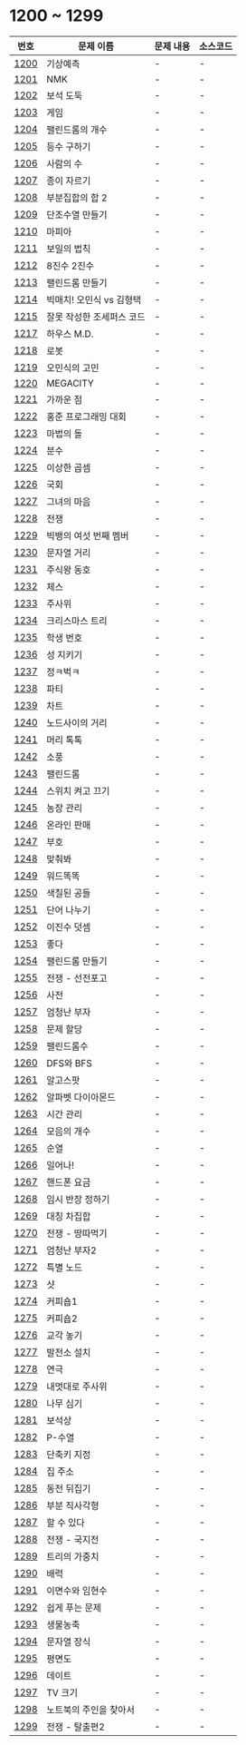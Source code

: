 # 1200 ~ 1299

번호 | 문제 이름 | 문제 내용 | 소스코드
--- | --- | --- | ---
[1200](https://www.acmicpc.net/problem/1200) | 기상예측 | - | -
[1201](https://www.acmicpc.net/problem/1201) | NMK | - | -
[1202](https://www.acmicpc.net/problem/1202) | 보석 도둑 | - | -
[1203](https://www.acmicpc.net/problem/1203) | 게임 | - | -
[1204](https://www.acmicpc.net/problem/1204) | 팰린드롬의 개수 | - | -
[1205](https://www.acmicpc.net/problem/1205) | 등수 구하기 | - | -
[1206](https://www.acmicpc.net/problem/1206) | 사람의 수 | - | -
[1207](https://www.acmicpc.net/problem/1207) | 종이 자르기 | - | -
[1208](https://www.acmicpc.net/problem/1208) | 부분집합의 합 2 | - | -
[1209](https://www.acmicpc.net/problem/1209) | 단조수열 만들기 | - | -
[1210](https://www.acmicpc.net/problem/1210) | 마피아 | - | -
[1211](https://www.acmicpc.net/problem/1211) | 보일의 법칙 | - | -
[1212](https://www.acmicpc.net/problem/1212) | 8진수 2진수 | - | -
[1213](https://www.acmicpc.net/problem/1213) | 팰린드롬 만들기 | - | -
[1214](https://www.acmicpc.net/problem/1214) | 빅매치! 오민식 vs 김형택 | - | -
[1215](https://www.acmicpc.net/problem/1215) | 잘못 작성한 조세퍼스 코드 | - | -
[1217](https://www.acmicpc.net/problem/1217) | 하우스 M.D. | - | -
[1218](https://www.acmicpc.net/problem/1218) | 로봇 | - | -
[1219](https://www.acmicpc.net/problem/1219) | 오민식의 고민 | - | -
[1220](https://www.acmicpc.net/problem/1220) | MEGACITY | - | -
[1221](https://www.acmicpc.net/problem/1221) | 가까운 점 | - | -
[1222](https://www.acmicpc.net/problem/1222) | 홍준 프로그래밍 대회 | - | -
[1223](https://www.acmicpc.net/problem/1223) | 마법의 돌 | - | -
[1224](https://www.acmicpc.net/problem/1224) | 분수 | - | -
[1225](https://www.acmicpc.net/problem/1225) | 이상한 곱셈 | - | -
[1226](https://www.acmicpc.net/problem/1226) | 국회 | - | -
[1227](https://www.acmicpc.net/problem/1227) | 그녀의 마음 | - | -
[1228](https://www.acmicpc.net/problem/1228) | 전쟁 | - | -
[1229](https://www.acmicpc.net/problem/1229) | 빅뱅의 여섯 번째 멤버 | - | -
[1230](https://www.acmicpc.net/problem/1230) | 문자열 거리 | - | -
[1231](https://www.acmicpc.net/problem/1231) | 주식왕 동호 | - | -
[1232](https://www.acmicpc.net/problem/1232) | 체스 | - | -
[1233](https://www.acmicpc.net/problem/1233) | 주사위 | - | -
[1234](https://www.acmicpc.net/problem/1234) | 크리스마스 트리 | - | -
[1235](https://www.acmicpc.net/problem/1235) | 학생 번호 | - | -
[1236](https://www.acmicpc.net/problem/1236) | 성 지키기 | - | -
[1237](https://www.acmicpc.net/problem/1237) | 정ㅋ벅ㅋ | - | -
[1238](https://www.acmicpc.net/problem/1238) | 파티 | - | -
[1239](https://www.acmicpc.net/problem/1239) | 차트 | - | -
[1240](https://www.acmicpc.net/problem/1240) | 노드사이의 거리 | - | -
[1241](https://www.acmicpc.net/problem/1241) | 머리 톡톡 | - | -
[1242](https://www.acmicpc.net/problem/1242) | 소풍 | - | -
[1243](https://www.acmicpc.net/problem/1243) | 팰린드롬 | - | -
[1244](https://www.acmicpc.net/problem/1244) | 스위치 켜고 끄기 | - | -
[1245](https://www.acmicpc.net/problem/1245) | 농장 관리 | - | -
[1246](https://www.acmicpc.net/problem/1246) | 온라인 판매 | - | -
[1247](https://www.acmicpc.net/problem/1247) | 부호 | - | -
[1248](https://www.acmicpc.net/problem/1248) | 맞춰봐 | - | -
[1249](https://www.acmicpc.net/problem/1249) | 워드똑똑 | - | -
[1250](https://www.acmicpc.net/problem/1250) | 색칠된 공들 | - | -
[1251](https://www.acmicpc.net/problem/1251) | 단어 나누기 | - | -
[1252](https://www.acmicpc.net/problem/1252) | 이진수 덧셈 | - | -
[1253](https://www.acmicpc.net/problem/1253) | 좋다 | - | -
[1254](https://www.acmicpc.net/problem/1254) | 팰린드롬 만들기 | - | -
[1255](https://www.acmicpc.net/problem/1255) | 전쟁 - 선전포고 | - | -
[1256](https://www.acmicpc.net/problem/1256) | 사전 | - | -
[1257](https://www.acmicpc.net/problem/1257) | 엄청난 부자 | - | -
[1258](https://www.acmicpc.net/problem/1258) | 문제 할당 | - | -
[1259](https://www.acmicpc.net/problem/1259) | 팰린드롬수 | - | -
[1260](https://www.acmicpc.net/problem/1260) | DFS와 BFS | - | -
[1261](https://www.acmicpc.net/problem/1261) | 알고스팟 | - | -
[1262](https://www.acmicpc.net/problem/1262) | 알파벳 다이아몬드 | - | -
[1263](https://www.acmicpc.net/problem/1263) | 시간 관리 | - | -
[1264](https://www.acmicpc.net/problem/1264) | 모음의 개수 | - | -
[1265](https://www.acmicpc.net/problem/1265) | 순열 | - | -
[1266](https://www.acmicpc.net/problem/1266) | 일어나! | - | -
[1267](https://www.acmicpc.net/problem/1267) | 핸드폰 요금 | - | -
[1268](https://www.acmicpc.net/problem/1268) | 임시 반장 정하기 | - | -
[1269](https://www.acmicpc.net/problem/1269) | 대칭 차집합 | - | -
[1270](https://www.acmicpc.net/problem/1270) | 전쟁 - 땅따먹기 | - | -
[1271](https://www.acmicpc.net/problem/1271) | 엄청난 부자2 | - | -
[1272](https://www.acmicpc.net/problem/1272) | 특별 노드 | - | -
[1273](https://www.acmicpc.net/problem/1273) | 샷 | - | -
[1274](https://www.acmicpc.net/problem/1274) | 커피숍1 | - | -
[1275](https://www.acmicpc.net/problem/1275) | 커피숍2 | - | -
[1276](https://www.acmicpc.net/problem/1276) | 교각 놓기 | - | -
[1277](https://www.acmicpc.net/problem/1277) | 발전소 설치 | - | -
[1278](https://www.acmicpc.net/problem/1278) | 연극 | - | -
[1279](https://www.acmicpc.net/problem/1279) | 내멋대로 주사위 | - | -
[1280](https://www.acmicpc.net/problem/1280) | 나무 심기 | - | -
[1281](https://www.acmicpc.net/problem/1281) | 보석상 | - | -
[1282](https://www.acmicpc.net/problem/1282) | P-수열 | - | -
[1283](https://www.acmicpc.net/problem/1283) | 단축키 지정 | - | -
[1284](https://www.acmicpc.net/problem/1284) | 집 주소 | - | -
[1285](https://www.acmicpc.net/problem/1285) | 동전 뒤집기 | - | -
[1286](https://www.acmicpc.net/problem/1286) | 부분 직사각형 | - | -
[1287](https://www.acmicpc.net/problem/1287) | 할 수 있다 | - | -
[1288](https://www.acmicpc.net/problem/1288) | 전쟁 - 국지전 | - | -
[1289](https://www.acmicpc.net/problem/1289) | 트리의 가중치 | - | -
[1290](https://www.acmicpc.net/problem/1290) | 배럭 | - | -
[1291](https://www.acmicpc.net/problem/1291) | 이면수와 임현수 | - | -
[1292](https://www.acmicpc.net/problem/1292) | 쉽게 푸는 문제 | - | -
[1293](https://www.acmicpc.net/problem/1293) | 생물농축 | - | -
[1294](https://www.acmicpc.net/problem/1294) | 문자열 장식 | - | -
[1295](https://www.acmicpc.net/problem/1295) | 평면도 | - | -
[1296](https://www.acmicpc.net/problem/1296) | 데이트 | - | -
[1297](https://www.acmicpc.net/problem/1297) | TV 크기 | - | -
[1298](https://www.acmicpc.net/problem/1298) | 노트북의 주인을 찾아서 | - | -
[1299](https://www.acmicpc.net/problem/1299) | 전쟁 - 탈출편2 | - | -
